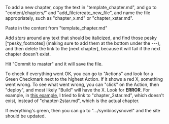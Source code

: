 To add a new chapter, copy the text in "template_chapter.md", and go to "content/chapters/" and "add_file/create_new_file", and name the file appropriately, such as "chapter_x.md" or "chapter_xstar.md".

Paste in the content from "template_chapter.md"

Add *stars* around any text that should be italicized, and find those pesky [^pesky_footnotes] (making sure to add them at the bottom under the ---), and then delete the link to the [next chapter], because it will fail if the next chapter doesn't exist.

Hit "Commit to master" and it will save the file.

To check if everything went OK, you can go to "Actions" and look for a Green Checkmark next to the highest Action.
If it shows a red X, something went wrong. 
To see what went wrong, you can "click" on the Action, then "deploy", and most likely "Build" will have the X.
Look for **ERROR**. For example, in [this example](https://github.com/rmflight/symbiosisnovel/runs/835999635?check_suite_focus=true#step:5:10), I tried to link to "chapter_2star.md", which doesn't exist, instead of "chapter-2star.md", which is the actual chapter.

If everything's green, then you can go to ".../symbiosysnovel" and the site should be updated.